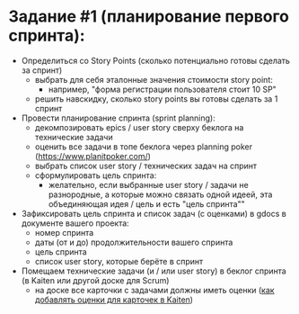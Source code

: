 # Задание #1 (планирование первого спринта):

- Определиться со Story Points (сколько потенциально готовы сделать за спринт)
	- выбрать для себя эталонные значения стоимости story point:
		- например, "форма регистрации пользователя стоит 10 SP"
	- решить навскидку, сколько story points вы готовы сделать за 1 спринт
- Провести планирование спринта (sprint planning):
	- декомпозировать epics / user story сверху беклога на технические задачи
	- оценить все задачи в топе беклога через planning poker (https://www.planitpoker.com/)
	- выбрать список user story / технических задач на спринт
	- сформулировать цель спринта:
		- желательно, если выбранные user story / задачи не разнородные, а которые можно связать одной идеей, эта объединяющая идея / цель и есть "цель спринта""
- Зафиксировать цель спринта и список задач (с оценками) в gdocs в документе вашего проекта:
	- номер спринта
	- даты (от и до) продолжительности вашего спринта
	- цель спринта
	- список user story, которые берёте в спринт
- Помещаем технические задачи (и / или user story) в беклог спринта (в Kaiten или другой доске для Scrum)
	- на доске все карточки с задачами должны иметь оценки ([как добавлять оценки для карточек в Kaiten](https://faq-ru.kaiten.site/8224126b-d97a-4ee5-a776-6002514b8226))
